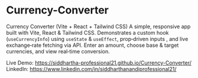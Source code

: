 # Currency-Converter

Currency Converter (Vite + React + Tailwind CSS) A simple, responsive app built with Vite, React & Tailwind CSS. Demonstrates a custom hook (`useCurrencyInfo`) using `useState` & `useEffect`, prop‑driven inputs , and live exchange‑rate fetching via API. Enter an amount, choose base & target currencies, and view real‑time conversion.

Live Demo: https://siddhartha-professional21.github.io/Currency-Converter/  
LinkedIn: https://www.linkedin.com/in/siddharthanandiprofessional21/
